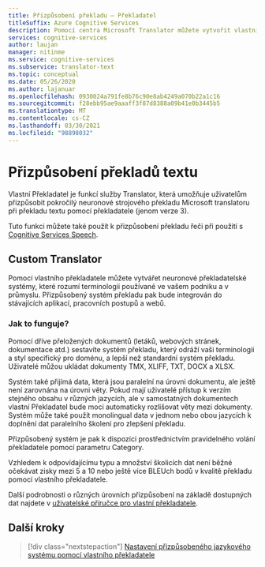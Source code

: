 ```yaml
---
title: Přizpůsobení překladu – Překladatel
titleSuffix: Azure Cognitive Services
description: Pomocí centra Microsoft Translator můžete vytvořit vlastní systém překladu počítačů s využitím preferované terminologie a stylu.
services: cognitive-services
author: laujan
manager: nitinme
ms.service: cognitive-services
ms.subservice: translator-text
ms.topic: conceptual
ms.date: 05/26/2020
ms.author: lajanuar
ms.openlocfilehash: 0930024a791fe8b76c90e8ab4249a070b22a1c16
ms.sourcegitcommit: f28ebb95ae9aaaff3f87d8388a09b41e0b3445b5
ms.translationtype: MT
ms.contentlocale: cs-CZ
ms.lasthandoff: 03/30/2021
ms.locfileid: "98898032"
---
```

# <a name="customize-your-text-translations"></a>Přizpůsobení překladů textu

Vlastní Překladatel je funkcí služby Translator, která umožňuje uživatelům přizpůsobit pokročilý neuronové strojového překladu Microsoft translatoru při překladu textu pomocí překladatele (jenom verze 3).

Tuto funkci můžete také použít k přizpůsobení překladu řeči při použití s [Cognitive Services Speech](../speech-service/index.yml).

## <a name="custom-translator"></a>Custom Translator

Pomocí vlastního překladatele můžete vytvářet neuronové překladatelské systémy, které rozumí terminologii používané ve vašem podniku a v průmyslu. Přizpůsobený systém překladu pak bude integrován do stávajících aplikací, pracovních postupů a webů.

### <a name="how-does-it-work"></a>Jak to funguje?

Pomocí dříve přeložených dokumentů (letáků, webových stránek, dokumentace atd.) sestavíte systém překladu, který odráží vaši terminologii a styl specifický pro doménu, a lepší než standardní systém překladu. Uživatelé můžou ukládat dokumenty TMX, XLIFF, TXT, DOCX a XLSX.  

Systém také přijímá data, která jsou paralelní na úrovni dokumentu, ale ještě není zarovnána na úrovni věty. Pokud mají uživatelé přístup k verzím stejného obsahu v různých jazycích, ale v samostatných dokumentech vlastní Překladatel bude moci automaticky rozlišovat věty mezi dokumenty.  Systém může také použít monolingual data v jednom nebo obou jazycích k doplnění dat paralelního školení pro zlepšení překladu.

Přizpůsobený systém je pak k dispozici prostřednictvím pravidelného volání překladatele pomocí parametru Category.

Vzhledem k odpovídajícímu typu a množství školicích dat není běžné očekávat zisky mezi 5 a 10 nebo ještě více BLEUch bodů v kvalitě překladu pomocí vlastního překladatele.

Další podrobnosti o různých úrovních přizpůsobení na základě dostupných dat najdete v [uživatelské příručce pro vlastní překladatele](./custom-translator/overview.md).

## <a name="next-steps"></a>Další kroky

> [!div class="nextstepaction"]
> [Nastavení přizpůsobeného jazykového systému pomocí vlastního překladatele](./custom-translator/overview.md)
